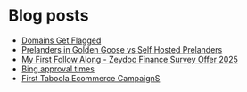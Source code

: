 # Blog posts
<!-- BLOG-POST-LIST:START -->
- [Domains Get Flagged](https://afflift.com/f/threads/domains-get-flagged.10553/)
- [Prelanders in Golden Goose vs Self Hosted Prelanders](https://afflift.com/f/threads/prelanders-in-golden-goose-vs-self-hosted-prelanders.10377/)
- [My First Follow Along - Zeydoo Finance Survey Offer 2025](https://afflift.com/f/threads/my-first-follow-along-zeydoo-finance-survey-offer-2025.10559/)
- [Bing approval times](https://afflift.com/f/threads/bing-approval-times.10521/)
- [First Taboola Ecommerce CampaignS](https://afflift.com/f/threads/first-taboola-ecommerce-campaigns.10375/)
<!-- BLOG-POST-LIST:END -->
